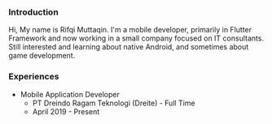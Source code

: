 ### Introduction

Hi, My name is Rifqi Muttaqin. I'm a mobile developer, primarily in Flutter Framework and now working in a small company focused on IT consultants.
Still interested and learning about native Android, and sometimes about game development.

### Experiences

- Mobile Application Developer
  - PT Dreindo Ragam Teknologi (Dreite) - Full Time
  - April 2019 - Present
